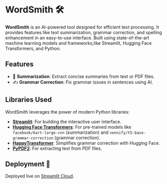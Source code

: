 # WordSmith 🛠️

**WordSmith** is an AI-powered tool designed for efficient text processing. It provides features like text summarization, grammar correction, and spelling enhancement in an easy-to-use interface. Built using state-of-the-art machine learning models and frameworks,like Streamlit, Hugging Face Transformers, and Python.


## **Features**
- 📄 **Summarization**: Extract concise summaries from text or PDF files.
- ✍️ **Grammar Correction**: Fix grammar issues in sentences using AI.


## **Libraries Used**
WordSmith leverages the power of modern Python libraries:
- **[Streamlit](https://streamlit.io/)**: For building the interactive user interface.
- **[Hugging Face Transformers](https://huggingface.co/)**: For pre-trained models like `facebook/bart-large-cnn` (summarization) and `vennify/t5-base-grammar-correction` (grammar correction).
- **[HappyTransformer](https://github.com/EricFillion/happy-transformer)**: Simplifies grammar correction with Hugging Face.
- **[PyPDF2](https://pypdf2.readthedocs.io/)**: For extracting text from PDF files.


## Deployment 🚀
Deployed live on [Streamlit Cloud](https://your-app-link.streamlit.app).
